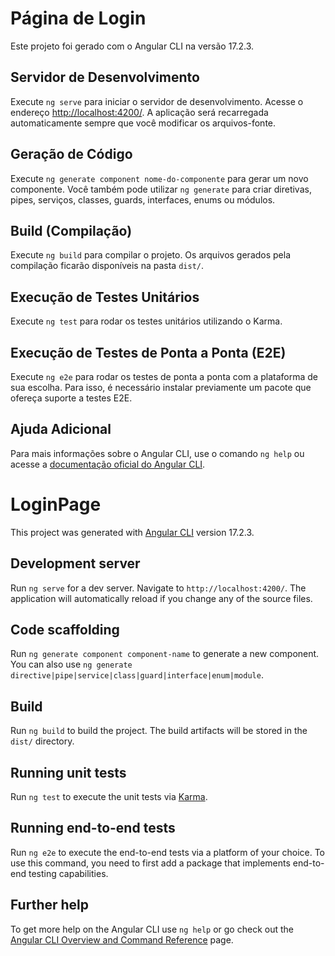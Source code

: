 # Página de Login

Este projeto foi gerado com o Angular CLI na versão 17.2.3.

## Servidor de Desenvolvimento

Execute `ng serve` para iniciar o servidor de desenvolvimento. Acesse o endereço [http://localhost:4200/](http://localhost:4200/). A aplicação será recarregada automaticamente sempre que você modificar os arquivos-fonte.

## Geração de Código

Execute `ng generate component nome-do-componente` para gerar um novo componente. Você também pode utilizar `ng generate` para criar diretivas, pipes, serviços, classes, guards, interfaces, enums ou módulos.

## Build (Compilação)

Execute `ng build` para compilar o projeto. Os arquivos gerados pela compilação ficarão disponíveis na pasta `dist/`.

## Execução de Testes Unitários

Execute `ng test` para rodar os testes unitários utilizando o Karma.

## Execução de Testes de Ponta a Ponta (E2E)

Execute `ng e2e` para rodar os testes de ponta a ponta com a plataforma de sua escolha. Para isso, é necessário instalar previamente um pacote que ofereça suporte a testes E2E.

## Ajuda Adicional

Para mais informações sobre o Angular CLI, use o comando `ng help` ou acesse a [documentação oficial do Angular CLI](https://angular.io/cli).

# LoginPage

This project was generated with [Angular CLI](https://github.com/angular/angular-cli) version 17.2.3.

## Development server

Run `ng serve` for a dev server. Navigate to `http://localhost:4200/`. The application will automatically reload if you change any of the source files.

## Code scaffolding

Run `ng generate component component-name` to generate a new component. You can also use `ng generate directive|pipe|service|class|guard|interface|enum|module`.

## Build

Run `ng build` to build the project. The build artifacts will be stored in the `dist/` directory.

## Running unit tests

Run `ng test` to execute the unit tests via [Karma](https://karma-runner.github.io).

## Running end-to-end tests

Run `ng e2e` to execute the end-to-end tests via a platform of your choice. To use this command, you need to first add a package that implements end-to-end testing capabilities.

## Further help

To get more help on the Angular CLI use `ng help` or go check out the [Angular CLI Overview and Command Reference](https://angular.io/cli) page.
